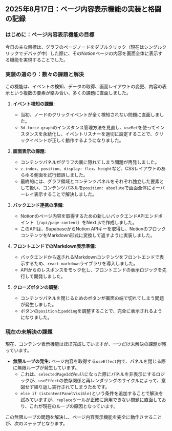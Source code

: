 ## 2025年8月17日：ページ内容表示機能の実装と格闘の記録

### はじめに：ページ内容表示機能の目標

今日の主な目標は、グラフのページノードをダブルクリック（現在はシングルクリックでデバッグ中）した際に、そのNotionページの内容を画面全体に表示する機能を実現することでした。

### 実装の道のり：数々の課題と解決

この機能は、イベントの検知、データの取得、画面レイアウトの変更、内容の表示という複数の要素が絡み合い、多くの課題に直面しました。

1.  **イベント検知の課題:**
    -   当初、ノードのクリックイベントが全く検知されない問題に直面しました。
    -   `3d-force-graph`のインスタンス管理方法を見直し、`useRef`を使ってインスタンスを永続化し、イベントリスナーを適切に設定することで、クリックイベントが正しく動作するようになりました。

2.  **画面表示の課題:**
    -   コンテンツパネルがグラフの裏に隠れてしまう問題が再発しました。
    -   `z-index`、`position`、`display: flex`、`height`など、CSSレイアウトのあらゆる側面を試行錯誤しました。
    -   最終的には、グラフ領域とコンテンツパネルをそれぞれ独立した要素として扱い、コンテンツパネルを`position: absolute`で画面全体にオーバーレイ表示することで解決しました。

3.  **バックエンド連携の準備:**
    -   Notionのページ内容を取得するための新しいバックエンドAPIエンドポイント（`/api/page-content`）をNext.jsで作成しました。
    -   このAPIは、SupabaseからNotion APIキーを取得し、NotionのブロックコンテンツをMarkdown形式に変換して返すように実装しました。

4.  **フロントエンドでのMarkdown表示準備:**
    -   バックエンドから返されるMarkdownコンテンツをフロントエンドで表示するため、`react-markdown`ライブラリを導入しました。
    -   APIからのレスポンスをモック化し、フロントエンドの表示ロジックを先行して開発しました。

5.  **クローズボタンの調整:**
    -   コンテンツパネルを閉じるためのボタンが画面の端で切れてしまう問題が発生しました。
    -   ボタンの`position`と`padding`を調整することで、完全に表示されるようになりました。

### 現在の未解決の課題

現在、コンテンツ表示機能はほぼ完成していますが、一つだけ未解決の課題が残っています。

-   **無限ループの発生:** ページ内容を取得する`useEffect`内で、パネルを閉じる際に無限ループが発生しています。
    -   これは、`selectedPageId`が`null`になった際にパネルを非表示にするロジックが、`useEffect`の依存関係と再レンダリングのサイクルによって、意図せず繰り返し実行されてしまうためです。
    -   `else if (isContentPanelVisible)`という条件を追加することで解決を試みていますが、`replace`ツールが正確に適用できない問題に直面しており、これが現在のループの原因となっています。

この無限ループの問題を解決し、ページ内容表示機能を完全に動作させることが、次のステップとなります。
